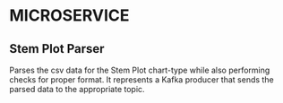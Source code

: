 # MICROSERVICE

## Stem Plot Parser

Parses the csv data for the Stem Plot chart-type while also performing checks for proper format. It represents a Kafka producer that sends the parsed data to the appropriate topic.   
